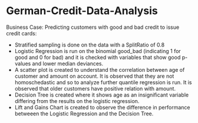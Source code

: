 # German-Credit-Data-Analysis

Business Case:
Predicting customers with good and bad credit to issue credit cards:
  - Stratified sampling is done on the data with a SplitRatio of 0.8
  - Logistic Regression is run on the binomial good_bad (indicating 1 for good and 0 for bad) and it is checked with variables that show good p-values and lower median deviances.
  - A scatter plot is created to understand the correlation between age of customer and amount on account. It is observed that they are not homoschedastic and so to analyze further quantile regression is run. It is observed that older customers have positive relation with amount.
  - Decision Tree is created where it shows age as an insignificant variable differing from the results on the logistic regression.
  - Lift and Gains Chart is created to observe the difference in performance betweeen the Logistic Regression and the Decision Tree.
  

